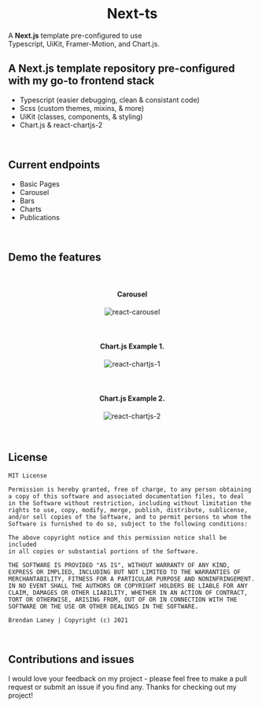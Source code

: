 <div align="center">
  <h1>Next-ts</h1>
  <p style="text-align: justify">
    A <b>Next.js</b> template pre-configured to use </br>
    Typescript, UiKit, Framer-Motion, and Chart.js.
  </p>
</div>

## A Next.js template repository pre-configured with my go-to frontend stack

- Typescript (easier debugging, clean & consistant code)
- Scss  (custom themes, mixins, & more)
- UiKit (classes, components, & styling)
- Chart.js & react-chartjs-2

</br>

## Current endpoints

- Basic Pages
- Carousel
- Bars
- Charts
- Publications

</br>

## Demo the features

</br>

<div align="center">
  <h4><b>Carousel</b></h4>
  <img src="https://user-images.githubusercontent.com/64326462/159073335-3a099f42-7da1-41d8-9c96-012bd2b75b77.gif" alt="react-carousel" />
</div>

</br>
</br>

<div align="center">
  <h4><b>Chart.js Example 1.</b></h4>
  <img src="https://user-images.githubusercontent.com/64326462/159091526-983ed80e-2d99-4bd8-988c-d9b1a415b77c.gif" alt="react-chartjs-1" />
</div>

</br>
</br>

<div align="center">
  <h4><b>Chart.js Example 2.</b></h4>
  <img src="https://user-images.githubusercontent.com/64326462/159091639-15b8dc09-722d-4ddb-b04e-18423b4f3e25.gif" alt="react-chartjs-2" />
</div>

</br>
</br>


## License

```text
MIT License

Permission is hereby granted, free of charge, to any person obtaining
a copy of this software and associated documentation files, to deal 
in the Software without restriction, including without limitation the
rights to use, copy, modify, merge, publish, distribute, sublicense, 
and/or sell copies of the Software, and to permit persons to whom the 
Software is furnished to do so, subject to the following conditions:

The above copyright notice and this permission notice shall be included 
in all copies or substantial portions of the Software.

THE SOFTWARE IS PROVIDED "AS IS", WITHOUT WARRANTY OF ANY KIND, 
EXPRESS OR IMPLIED, INCLUDING BUT NOT LIMITED TO THE WARRANTIES OF 
MERCHANTABILITY, FITNESS FOR A PARTICULAR PURPOSE AND NONINFRINGEMENT.
IN NO EVENT SHALL THE AUTHORS OR COPYRIGHT HOLDERS BE LIABLE FOR ANY 
CLAIM, DAMAGES OR OTHER LIABILITY, WHETHER IN AN ACTION OF CONTRACT, 
TORT OR OTHERWISE, ARISING FROM, OUT OF OR IN CONNECTION WITH THE 
SOFTWARE OR THE USE OR OTHER DEALINGS IN THE SOFTWARE.

Brendan Laney | Copyright (c) 2021
```

</br>

## Contributions and issues

I would love your feedback on my project - please feel free to make a pull request or submit an issue if you find any. Thanks for checking out my project!
